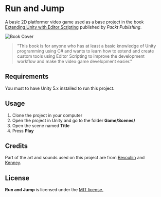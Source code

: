 # Run and Jump
A basic 2D platformer video game used as a base project in the book [Extending Unity with Editor Scripting](https://www.packtpub.com/game-development/extending-unity-editor-scripting) published by *Packt Publishing*.
 
![Book Cover](http://angelotadres.com/wp-content/uploads/2015/05/B04640_BookCover-243x300.jpg)

> "This book is for anyone who has at least a basic knowledge of Unity programming using C# and wants to learn how to extend and create custom tools using Editor Scripting to improve the development workflow and make the video game development easier." 


## Requirements

You must to have Unity 5.x installed to run this project.

## Usage

1. Clone the project in your computer
2. Open the project in Unity and go to the folder **Game/Scenes/**
3. Open the scene named **Title**
4. Press **Play**

## Credits

Part of the art and sounds used on this project are from [Bevouliin](http://opengameart.org/users/bevouliin) and [Kenney](http://opengameart.org/users/kenney).

## License

**Run and Jump** is licensed under the [MIT license.](https://raw.githubusercontent.com/angelotadres/RunAndJump/master/LICENSE)
